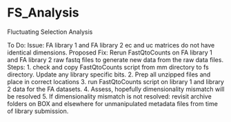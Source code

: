 # FS_Analysis
 Fluctuating Selection Analysis

To Do:
   Issue: FA library 1 and FA library 2 ec and uc matrices do not have identical dimensions.
   Proposed Fix: Rerun FastQtoCounts on FA library 1 and FA library 2 raw fastq files to generate new data from the raw data files. 
   Steps:
      1. check and copy FastQtoCounts script from mm directory to fs directory. Update any library specific bits. 
      2. Prep all unzipped files and place in correct locations
      3. run FastQtoCounts script on library 1 and library 2 data for the FA datasets. 
      4. Assess, hopefully dimensionality mismatch will be resolved
      5. If dimensionality mismatch is not resolved: revisit archive folders on BOX and elsewhere for unmanipulated metadata files from time of library submission. 
